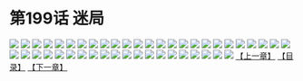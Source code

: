 # 第199话 迷局
![](https://s1.baozimh.com/scomic/sanyanxiaotianlu-samanhua/0/198-i2n0/1.jpg)
![](https://s1.baozimh.com/scomic/sanyanxiaotianlu-samanhua/0/198-i2n0/2.jpg)
![](https://s1.baozimh.com/scomic/sanyanxiaotianlu-samanhua/0/198-i2n0/3.jpg)
![](https://s1.baozimh.com/scomic/sanyanxiaotianlu-samanhua/0/198-i2n0/4.jpg)
![](https://s1.baozimh.com/scomic/sanyanxiaotianlu-samanhua/0/198-i2n0/5.jpg)
![](https://s1.baozimh.com/scomic/sanyanxiaotianlu-samanhua/0/198-i2n0/6.jpg)
![](https://s1.baozimh.com/scomic/sanyanxiaotianlu-samanhua/0/198-i2n0/7.jpg)
![](https://s1.baozimh.com/scomic/sanyanxiaotianlu-samanhua/0/198-i2n0/8.jpg)
![](https://s1.baozimh.com/scomic/sanyanxiaotianlu-samanhua/0/198-i2n0/9.jpg)
![](https://s1.baozimh.com/scomic/sanyanxiaotianlu-samanhua/0/198-i2n0/10.jpg)
![](https://s1.baozimh.com/scomic/sanyanxiaotianlu-samanhua/0/198-i2n0/11.jpg)
![](https://s1.baozimh.com/scomic/sanyanxiaotianlu-samanhua/0/198-i2n0/12.jpg)
![](https://s1.baozimh.com/scomic/sanyanxiaotianlu-samanhua/0/198-i2n0/13.jpg)
![](https://s1.baozimh.com/scomic/sanyanxiaotianlu-samanhua/0/198-i2n0/14.jpg)
![](https://s1.baozimh.com/scomic/sanyanxiaotianlu-samanhua/0/198-i2n0/15.jpg)
![](https://s1.baozimh.com/scomic/sanyanxiaotianlu-samanhua/0/198-i2n0/16.jpg)
![](https://s1.baozimh.com/scomic/sanyanxiaotianlu-samanhua/0/198-i2n0/17.jpg)
![](https://s1.baozimh.com/scomic/sanyanxiaotianlu-samanhua/0/198-i2n0/18.jpg)
![](https://s1.baozimh.com/scomic/sanyanxiaotianlu-samanhua/0/198-i2n0/19.jpg)
![](https://s1.baozimh.com/scomic/sanyanxiaotianlu-samanhua/0/198-i2n0/20.jpg)
![](https://s1.baozimh.com/scomic/sanyanxiaotianlu-samanhua/0/198-i2n0/21.jpg)
![](https://s1.baozimh.com/scomic/sanyanxiaotianlu-samanhua/0/198-i2n0/22.jpg)
![](https://s1.baozimh.com/scomic/sanyanxiaotianlu-samanhua/0/198-i2n0/23.jpg)
![](https://s1.baozimh.com/scomic/sanyanxiaotianlu-samanhua/0/198-i2n0/24.jpg)
![](https://s1.baozimh.com/scomic/sanyanxiaotianlu-samanhua/0/198-i2n0/25.jpg)
![](https://s1.baozimh.com/scomic/sanyanxiaotianlu-samanhua/0/198-i2n0/26.jpg)
![](https://s1.baozimh.com/scomic/sanyanxiaotianlu-samanhua/0/198-i2n0/27.jpg)
![](https://s1.baozimh.com/scomic/sanyanxiaotianlu-samanhua/0/198-i2n0/28.jpg)
![](https://s1.baozimh.com/scomic/sanyanxiaotianlu-samanhua/0/198-i2n0/29.jpg)
![](https://s1.baozimh.com/scomic/sanyanxiaotianlu-samanhua/0/198-i2n0/30.jpg)
![](https://s1.baozimh.com/scomic/sanyanxiaotianlu-samanhua/0/198-i2n0/31.jpg)
![](https://s1.baozimh.com/scomic/sanyanxiaotianlu-samanhua/0/198-i2n0/32.jpg)
![](https://s1.baozimh.com/scomic/sanyanxiaotianlu-samanhua/0/198-i2n0/33.jpg)
![](https://s1.baozimh.com/scomic/sanyanxiaotianlu-samanhua/0/198-i2n0/34.jpg)
![](https://s1.baozimh.com/scomic/sanyanxiaotianlu-samanhua/0/198-i2n0/35.jpg)
![](https://s1.baozimh.com/scomic/sanyanxiaotianlu-samanhua/0/198-i2n0/36.jpg)
![](https://s1.baozimh.com/scomic/sanyanxiaotianlu-samanhua/0/198-i2n0/37.jpg)
![](https://s1.baozimh.com/scomic/sanyanxiaotianlu-samanhua/0/198-i2n0/38.jpg)
![](https://s1.baozimh.com/scomic/sanyanxiaotianlu-samanhua/0/198-i2n0/39.jpg)
![](https://s1.baozimh.com/scomic/sanyanxiaotianlu-samanhua/0/198-i2n0/40.jpg)
![](https://s1.baozimh.com/scomic/sanyanxiaotianlu-samanhua/0/198-i2n0/41.jpg)
![](https://s1.baozimh.com/scomic/sanyanxiaotianlu-samanhua/0/198-i2n0/42.jpg)
![](https://s1.baozimh.com/scomic/sanyanxiaotianlu-samanhua/0/198-i2n0/43.jpg)
![](https://s1.baozimh.com/scomic/sanyanxiaotianlu-samanhua/0/198-i2n0/44.jpg)
![](https://s1.baozimh.com/scomic/sanyanxiaotianlu-samanhua/0/198-i2n0/45.jpg)
[【上一章】](./198.md)
[【目录】](./README.md)
[【下一章】](./200.md)
